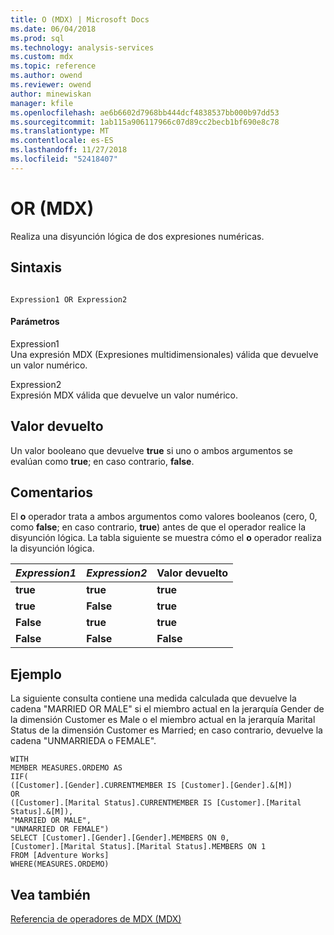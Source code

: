 ```yaml
---
title: O (MDX) | Microsoft Docs
ms.date: 06/04/2018
ms.prod: sql
ms.technology: analysis-services
ms.custom: mdx
ms.topic: reference
ms.author: owend
ms.reviewer: owend
author: minewiskan
manager: kfile
ms.openlocfilehash: ae6b6602d7968bb444dcf4838537bb000b97dd53
ms.sourcegitcommit: 1ab115a906117966c07d89cc2becb1bf690e8c78
ms.translationtype: MT
ms.contentlocale: es-ES
ms.lasthandoff: 11/27/2018
ms.locfileid: "52418407"
---
```

# <a name="or-mdx"></a>OR (MDX)


  Realiza una disyunción lógica de dos expresiones numéricas.  
  
## <a name="syntax"></a>Sintaxis  
  
```  
  
Expression1 OR Expression2   
```  
  
#### <a name="parameters"></a>Parámetros  
 Expression1  
 Una expresión MDX (Expresiones multidimensionales) válida que devuelve un valor numérico.  
  
 Expression2  
 Expresión MDX válida que devuelve un valor numérico.  
  
## <a name="return-value"></a>Valor devuelto  
 Un valor booleano que devuelve **true** si uno o ambos argumentos se evalúan como **true**; en caso contrario, **false**.  
  
## <a name="remarks"></a>Comentarios  
 El **o** operador trata a ambos argumentos como valores booleanos (cero, 0, como **false**; en caso contrario, **true**) antes de que el operador realice la disyunción lógica. La tabla siguiente se muestra cómo el **o** operador realiza la disyunción lógica.  
  
|*Expression1*|*Expression2*|Valor devuelto|  
|-------------------|-------------------|------------------|  
|**true**|**true**|**true**|  
|**true**|**False**|**true**|  
|**False**|**true**|**true**|  
|**False**|**False**|**False**|  
  
## <a name="example"></a>Ejemplo  
 La siguiente consulta contiene una medida calculada que devuelve la cadena "MARRIED OR MALE" si el miembro actual en la jerarquía Gender de la dimensión Customer es Male o el miembro actual en la jerarquía Marital Status de la dimensión Customer es Married; en caso contrario, devuelve la cadena "UNMARRIEDA o FEMALE".  
  
```  
WITH  
MEMBER MEASURES.ORDEMO AS  
IIF(  
([Customer].[Gender].CURRENTMEMBER IS [Customer].[Gender].&[M])  
OR  
([Customer].[Marital Status].CURRENTMEMBER IS [Customer].[Marital Status].&[M]),  
"MARRIED OR MALE",  
"UNMARRIED OR FEMALE")  
SELECT [Customer].[Gender].[Gender].MEMBERS ON 0,  
[Customer].[Marital Status].[Marital Status].MEMBERS ON 1  
FROM [Adventure Works]  
WHERE(MEASURES.ORDEMO)  
```  
  
## <a name="see-also"></a>Vea también  
 [Referencia de operadores de MDX &#40;MDX&#41;](../mdx/mdx-operator-reference-mdx.md)  
  
  
